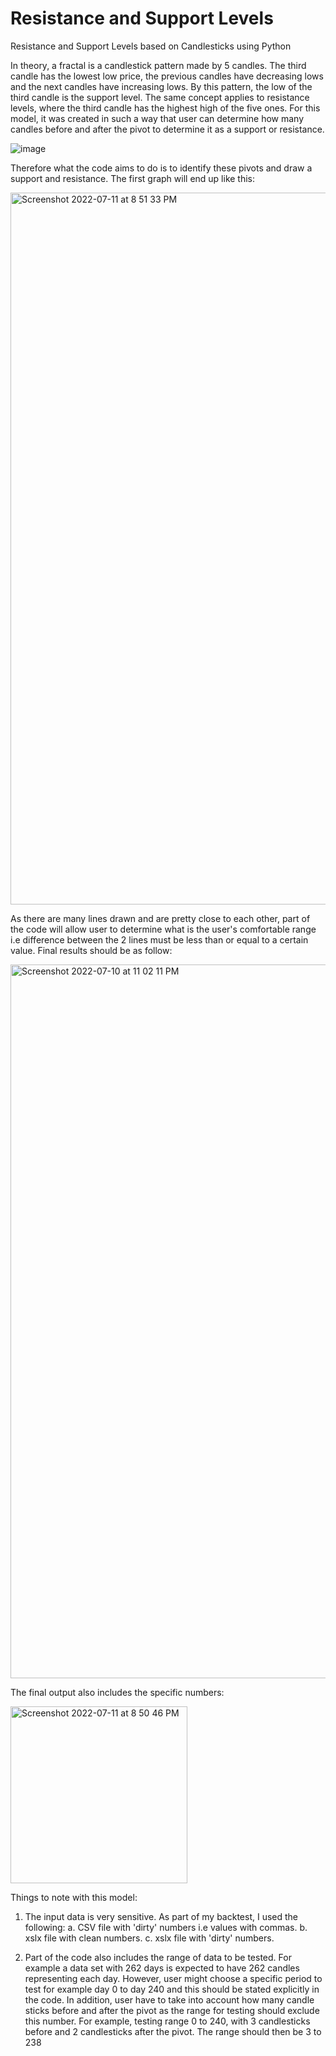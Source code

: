 # Resistance and Support Levels 

Resistance and Support Levels based on Candlesticks using Python

In theory, a fractal is a candlestick pattern made by 5 candles. The third candle has the lowest low price, the previous candles have decreasing lows and the next candles have increasing lows. By this pattern, the low of the third candle is the support level. The same concept applies to resistance levels, where the third candle has the highest high of the five ones. For this model, it was created in such a way that user can determine how many candles before and after the pivot to determine it as a support or resistance. 

![image](https://user-images.githubusercontent.com/107907500/177912191-18b8cc03-4d5d-4cf6-bc0e-15ad12d62873.png)

Therefore what the code aims to do is to identify these pivots and draw a support and resistance. The first graph will end up like this:

<img width="1139" alt="Screenshot 2022-07-11 at 8 51 33 PM" src="https://user-images.githubusercontent.com/107907500/178268311-7eacdf6c-0219-4f92-9a1b-307bb7f3bca5.png">

As there are many lines drawn and are pretty close to each other, part of the code will allow user to determine what is the user's comfortable range i.e difference between the 2 lines must be less than or equal to a certain value. Final results should be as follow:

<img width="1142" alt="Screenshot 2022-07-10 at 11 02 11 PM" src="https://user-images.githubusercontent.com/107907500/178150421-562c6ad0-1f68-43d9-819c-34e359454e1f.png">

The final output also includes the specific numbers:

<img width="283" alt="Screenshot 2022-07-11 at 8 50 46 PM" src="https://user-images.githubusercontent.com/107907500/178268178-ae6cfd51-8d2f-433a-b6d9-bcad07243428.png">

Things to note with this model:
1. The input data is very sensitive. As part of my backtest, I used the following:
  a. CSV file with 'dirty' numbers i.e values with commas.
  b. xslx file with clean numbers.
  c. xslx file with 'dirty' numbers.

2. Part of the code also includes the range of data to be tested. For example a data set with 262 days is expected to have 262 candles representing each day. However, user might choose a specific period to test for example day 0 to day 240 and this should be stated explicitly in the code. In addition, user have to take into account how many candle sticks before and after the pivot as the range for testing should exclude this number. For example, testing range 0 to 240, with 3 candlesticks before and 2 candlesticks after the pivot. The range should then be 3 to 238
